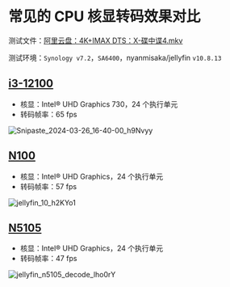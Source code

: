 # 常见的 CPU 核显转码效果对比

测试文件：[阿里云盘：4K+IMAX DTS：X-碟中谍4.mkv](https://www.alipan.com/s/WbghdnCdCxo)

测试环境：`Synology v7.2`，`SA6400`，nyanmisaka/jellyfin `v10.8.13`

## [i3-12100](https://ark.intel.com/content/www/cn/zh/ark/products/134584/intel-core-i3-12100-processor-12m-cache-up-to-4-30-ghz.html)

- 核显：Intel® UHD Graphics 730，24 个执行单元
- 转码帧率：65 fps

![Snipaste_2024-03-26_16-40-00_h9Nvyy](https://img.slarker.me/blog/Snipaste_2024-03-26_16-40-00_h9Nvyy.png)

## [N100](https://ark.intel.com/content/www/cn/zh/ark/products/231803/intel-processor-n100-6m-cache-up-to-3-40-ghz.html)

- 核显：Intel® UHD Graphics，24 个执行单元
- 转码帧率：57 fps

![jellyfin_10_h2KYo1](https://img.slarker.me/blog/jellyfin_10_h2KYo1.png)

## [N5105](https://www.intel.cn/content/www/cn/zh/products/sku/212328/intel-celeron-processor-n5105-4m-cache-up-to-2-90-ghz/specifications.html)

- 核显：Intel® UHD Graphics，24 个执行单元
- 转码帧率：47 fps

![jellyfin_n5105_decode_lho0rY](https://img.slarker.me/blog/jellyfin_n5105_decode_lho0rY.png)